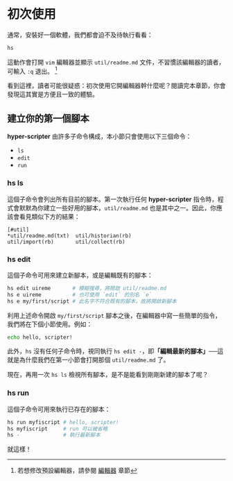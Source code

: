 # 初次使用

通常，安裝好一個軟體，我們都會迫不及待執行看看：

```sh
hs
```

這動作會打開 `vim` 編輯器並顯示 `util/readme.md` 文件，不習慣該編輯器的讀者，可輸入 `:q` 退出。 [^1]

看到這裡，讀者可能很疑惑：初次使用它開編輯器幹什麼呢？閱讀完本章節，你會發現這其實是方便且一致的體驗。

[^1]:  若想修改預設編輯器，請參閱 [編輯器](config_file.md#編輯器) 章節

## 建立你的第一個腳本
__hyper-scripter__ 由許多子命令構成，本小節只會使用以下三個命令：

- `ls`
- `edit`
- `run`

### hs ls
這個子命令會列出所有目前的腳本。第一次執行任何 __hyper-scripter__ 指令時，程式會默默為你建立一些好用的腳本，`util/readme.md` 也是其中之一。因此，你應該會看見類似下方的結果：

```
[#util]
*util/readme.md(txt)  util/historian(rb)
util/import(rb)       util/collect(rb)
```

### hs edit
這個子命令可用來建立新腳本，或是編輯既有的腳本：

```sh
hs edit uireme       # 模糊搜尋，將開啟 util/readme.md
hs e uireme          # 也可使用 `edit` 的別名 `e`
hs e my/first/script # 此名字不符合既有的腳本，故將開啟新腳本
```

利用上述命令開啟 `my/first/script` 腳本之後，在編輯器中寫一些簡單的指令，我們將在下個小節使用。例如： 

```sh
echo hello, scripter!
```

此外，`hs` 沒有任何子命令時，視同執行 `hs edit -`，即<b>「編輯最新的腳本」</b>──這就是為什麼我們在第一小節會打開那個 `util/readme.md` 了。

現在，再用一次 `hs ls` 檢視所有腳本，是不是能看到剛剛新建的腳本了呢？

### hs run
這個子命令可用來執行已存在的腳本：
```sh
hs run myfiscript # hello, scripter!
hs myfiscript     # run 可以被省略
hs -              # 執行最新腳本
```

就這樣！
